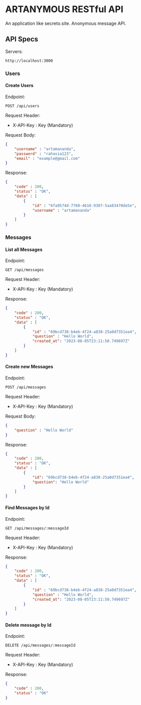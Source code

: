 # ARTANYMOUS RESTful API
An application like secreto.site. Anonymous message API.
## API Specs
Servers:
```
http://localhost:3000
```

### Users
#### Create Users
Endpoint:
```
POST /api/users
```

Request Header:
- X-API-Key : Key (Mandatory)

Request Body:
```json
{
    "username" : "artamananda",
    "password" : "rahasia123",
    "email" : "example@gmail.com"
}
```

Response:
```json
{
    "code" : 200,
    "status" : "OK",
    "data" : [
        {
            "id" : "6fa9574d-7760-4616-9307-5aa83470de5e",
            "username" : "artamananda"
        }
    ]
}
```

### Messages
#### List all Messages

Endpoint:
```
GET /api/messages
```

Request Header:
- X-API-Key : Key (Mandatory)

Response:
```json
{
    "code" : 200,
    "status" : "OK",
    "data" : [
        {
            "id" : "69bcd738-b4eb-4f24-a838-25a0d7351ea4",
            "question" : "Hello World",
            "created_at": "2023-08-05T23:11:50.749697Z"
        }
    ]
}
```

#### Create new Messages

Endpoint:
```
POST /api/messages
```

Request Header:
- X-API-Key : Key (Mandatory)

Request Body:
```json
{
    "question" : "Hello World"
}
```

Response:
```json
{
    "code" : 200,
    "status" : "OK",
    "data" : [
        {
            "id": "69bcd738-b4eb-4f24-a838-25a0d7351ea4",
            "question": "Hello World"
        }
    ]
}
```

#### Find Messages by Id

Endpoint:
```
GET /api/messages/:messageId
```

Request Header:
- X-API-Key : Key (Mandatory)

Response:
```json
{
    "code" : 200,
    "status" : "OK",
    "data" : [
        {
            "id" : "69bcd738-b4eb-4f24-a838-25a0d7351ea4",
            "question" : "Hello World",
            "created_at": "2023-08-05T23:11:50.749697Z"
        }
    ]
}
```

#### Delete message by Id
Endpoint:
```
DELETE /api/messages/:messageId
```

Request Header:
- X-API-Key : Key (Mandatory)

Response:
```json
{
    "code" : 200,
    "status" : "OK"
}
```